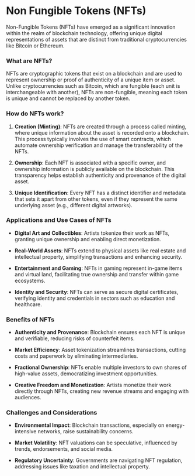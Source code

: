 # Non Fungible Tokens (NFTs)

Non-Fungible Tokens (NFTs) have emerged as a significant innovation within the realm of blockchain technology, offering unique digital representations of assets that are distinct from traditional cryptocurrencies like Bitcoin or Ethereum. 

### What are NFTs?

NFTs are cryptographic tokens that exist on a blockchain and are used to represent ownership or proof of authenticity of a unique item or asset. Unlike cryptocurrencies such as Bitcoin, which are fungible (each unit is interchangeable with another), NFTs are non-fungible, meaning each token is unique and cannot be replaced by another token.

### How do NFTs work?

1. **Creation (Minting)**: NFTs are created through a process called minting, where unique information about the asset is recorded onto a blockchain. This process typically involves the use of smart contracts, which automate ownership verification and manage the transferability of the NFTs.

2. **Ownership**: Each NFT is associated with a specific owner, and ownership information is publicly available on the blockchain. This transparency helps establish authenticity and provenance of the digital asset.

3. **Unique Identification**: Every NFT has a distinct identifier and metadata that sets it apart from other tokens, even if they represent the same underlying asset (e.g., different digital artworks).

### Applications and Use Cases of NFTs

- **Digital Art and Collectibles**: Artists tokenize their work as NFTs, granting unique ownership and enabling direct monetization.
  
- **Real-World Assets**: NFTs extend to physical assets like real estate and intellectual property, simplifying transactions and enhancing security.
  
- **Entertainment and Gaming**: NFTs in gaming represent in-game items and virtual land, facilitating true ownership and transfer within game ecosystems.
  
- **Identity and Security**: NFTs can serve as secure digital certificates, verifying identity and credentials in sectors such as education and healthcare.

### Benefits of NFTs

- **Authenticity and Provenance**: Blockchain ensures each NFT is unique and verifiable, reducing risks of counterfeit items.
  
- **Market Efficiency**: Asset tokenization streamlines transactions, cutting costs and paperwork by eliminating intermediaries.
  
- **Fractional Ownership**: NFTs enable multiple investors to own shares of high-value assets, democratizing investment opportunities.
  
- **Creative Freedom and Monetization**: Artists monetize their work directly through NFTs, creating new revenue streams and engaging with audiences.

### Challenges and Considerations

- **Environmental Impact**: Blockchain transactions, especially on energy-intensive networks, raise sustainability concerns.
  
- **Market Volatility**: NFT valuations can be speculative, influenced by trends, endorsements, and social media.
  
- **Regulatory Uncertainty**: Governments are navigating NFT regulation, addressing issues like taxation and intellectual property.
